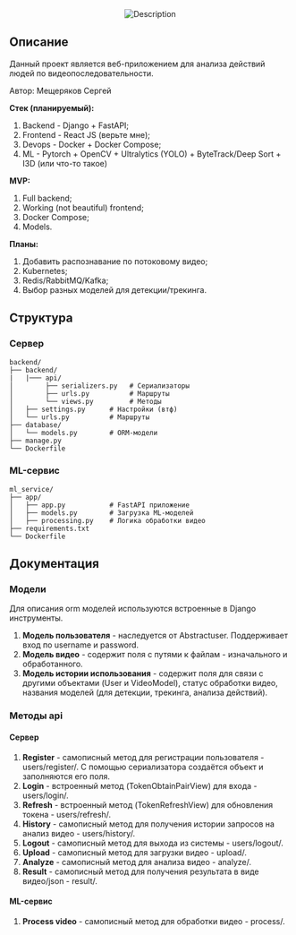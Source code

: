 <div align="center">
  <img src="https://github.com/user-attachments/assets/90fa61da-3b5f-4f7b-9b37-468fbfff9d0c" alt="Description"/>
</div>

## Описание

Данный проект является веб-приложением для анализа действий людей по видеопоследовательности.

Автор: Мещеряков Сергей

**Стек (планируемый):**
1. Backend - Django + FastAPI;
2. Frontend - React JS (верьте мне);
3. Devops - Docker + Docker Compose;
4. ML - Pytorch + OpenCV + Ultralytics (YOLO) + ByteTrack/Deep Sort + I3D (или что-то такое)

**MVP:**
1. Full backend;
2. Working (not beautiful) frontend;
3. Docker Compose;
4. Models.

**Планы:**
1. Добавить распознавание по потоковому видео;
2. Kubernetes;
3. Redis/RabbitMQ/Kafka;
4. Выбор разных моделей для детекции/трекинга.

## Структура

### Сервер

```
backend/
├── backend/
|   |─── api/
│        ├── serializers.py   # Сериализаторы
│        ├── urls.py          # Маршруты
│        └── views.py         # Методы
│   ├── settings.py      # Настройки (втф)
│   └── urls.py          # Маршруты
├── database/
│   └── models.py        # ORM-модели
├── manage.py
└── Dockerfile
```

### ML-сервис

```
ml_service/
├── app/
│   ├── app.py           # FastAPI приложение
│   ├── models.py        # Загрузка ML-моделей
│   ├── processing.py    # Логика обработки видео
├── requirements.txt
└── Dockerfile
```

## Документация

### Модели

Для описания orm моделей используются встроенные в Django инструменты.

1. **Модель пользователя** - наследуется от Abstractuser. Поддерживает вход по username и password.
2. **Модель видео** - содержит поля с путями к файлам - изначального и обработанного.
3. **Модель истории использования** - содержит поля для связи с другими объектами (User и VideoModel), статус обработки видео, названия моделей (для детекции, трекинга, анализа действий).

### Методы api

#### Сервер

1. **Register** - самописный метод для регистрации пользователя - users/register/. С помощью сериализатора создаётся объект и заполняются его поля.
2. **Login** - встроенный метод (TokenObtainPairView) для входа - users/login/.
3. **Refresh** - встроенный метод (TokenRefreshView) для обновления токена - users/refresh/.
4. **History** - самописный метод  для получения истории запросов на анализ видео - users/history/.
5. **Logout** - самописный метод для выхода из системы - users/logout/.
6. **Upload** - самописный метод для загрузки видео - upload/.
7. **Analyze** - самописный метод для анализа видео - analyze/.
8. **Result** - самописный метод для получения результата в виде видео/json - result/.

#### ML-сервис

1. **Process video** - самописный метод для обработки видео - process/.



